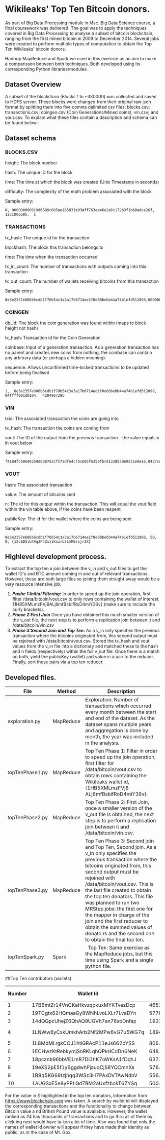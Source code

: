 # Wikileaks' Top Ten Bitcoin donors.
As part of Big Data Processing module in Msc. Big Data Science course, a final coursework was delivered. The goal was to apply the techniques covered in Big Data Processing to analyse a subset of bitcoin blockchain, ranging from the first mined bitcoin in 2009 to December 2014. Several jobs were created to perform multiple types of computation to obtain the Top Ten Wikileaks' bitcoin donors.

Hadoop MapReduce and Spark we used in this exercice as an aim to make a comparisson between both techniques. Both developed using its corresponding Python libraries/modules.

## Dataset Overview

A subset of the blockchain (Blocks 1 to ~330000) was collected and saved to HDFS server. These blocks were changed from their original raw json format by splitting them into five comma delimited csv files: blocks.csv; transactions.csv; coingen.csv (Coin Generations/Mined coins); vin.csv; and vout.csv. To explain what these files contain a description and schema can be found below:

## Dataset schema

### BLOCKS.CSV
height: The block number

hash: The unique ID for the block

time: The time at which the block was created (Unix Timestamp in seconds)

difficulty: The complexity of the math problem associated with the block

Sample entry:

    0, 000000000019d6689c085ae165831e934ff763ae46a2a6c172b3f1b60a8ce26f,  1231006505,  1
### TRANSACTIONS
tx_hash: The unique id for the transaction

blockhash: The block this transaction belongs to

time: The time when the transaction occurred

tx_in_count: The number of transactions with outputs coming into this transaction

tx_out_count: The number of wallets receiving bitcoins from this transaction

Sample entry:

    0e3e2357e806b6cdb1f70b54c3a3a17b6714ee1f0e68bebb44a74b1efd512098,00000000839a8e6886ab5951d76f411475428afc90947ee320161bbf18eb6048,1231469665,1,1

### COINGEN
db_id: The block the coin generation was found within (maps to block height not hash)

tx_hash: Transaction id for the Coin Generation

coinbase: Input of a generation transaction. As a generation transaction has no parent and creates new coins from nothing, the coinbase can contain any arbitrary data (or perhaps a hidden meaning).

sequence: Allows unconfirmed time-locked transactions to be updated before being finalised

Sample entry:


    1,  0e3e2357e806b6cdb1f70b54c3a3a17b6714ee1f0e68bebb44a74b1efd512098,  04ffff001d0104,  4294967295

### VIN
txid: The associated transaction the coins are going into

tx_hash: The transaction the coins are coming from

vout: The ID of the output from the previous transaction - the value equals n in vout below

Sample entry:

    f4184fc596403b9d638783cf57adfe4c75c605f6356fbc91338530e9831e9e16,0437cd7f8525ceed2324359c2d0ba26006d92d856a9c20fa0241106ee5a597c9,0

### VOUT
hash: The associated transaction

value: The amount of bitcoins sent

n: The id for this output within the transaction. This will equal the vout field within the vin table above, if the coins have been respent

publicKey: The id for the wallet where the coins are being sent

Sample entry:

    0e3e2357e806b6cdb1f70b54c3a3a17b6714ee1f0e68bebb44a74b1efd512098, 50, 0, {12c6DSiU4Rq3P4ZxziKxzrL5LmMBrzjrJX}

## Highlevel development process.

To extract the top ten a join between the v_in and v_out files to get the wallet ID's and BTC amount coming in and out of relevant transactions. However, these are both large files so joining them straight away would be a very resource intensive job.

1. ***Pashe 1:Initial Filtering:*** In order to speed up the join operation, first filter /data/bitcoin/vout.csv to only rows containing the wallet of interest, {1HB5XMLmzFVj8ALj6mfBsbifRoD4miY36v} (make sure to include the curly brackets).
2. ***Phase 2:First Join*** Once you have obtained this much smaller version of the v_out file, the next step is to perform a replication join between it and /data/bitcoin/vin.csv
3. ***Phase 3:Second Join and Top Ten:*** As a v_in only specifies the previous transaction where the bitcoins originated from, this second output must be rejoined with /data/bitcoin/vout.csv. Stored the tx_hash and vout values from the v_in file into a dictionary and matched these to the hash and n fields (respectively) within the full v_out file. Once there is a match on both, yield the publicKey (wallet) and value in a pair to the reducer. Finally, sort these pairs via a top ten reducer.

## Developed files.

File | Method| Description
---|---|---
exploration.py | MapReduce | Exploration: Number of transactions which occurred every month between the start and end of the dataset. As the dataset spans multiple years and aggregation is done by month, the year was included in the analysis.
topTenPhase1.py | MapReduce | Top Ten Phase 1: Filter in order to speed up the join operation, first filter for /data/bitcoin/vout.csv to obtain rows containing the Wikileaks wallet id, {1HB5XMLmzFVj8 ALj6mfBsbifRoD4miY36v}.
topTenPhase2.py| MapReduce | Top Ten Phase 2: First Join, once a smaller version of the v_out file is obtained, the next step is to perform a replication join between it and /data/bitcoin/vin.csv.
topTenPhase3.py  | MapReduce | Top Ten Phase 3: Second join and Top Ten, Second join. As a v_in only specifies the previous transaction where the bitcoins originated from, this second output must be rejoined with /data/bitcoin/vout.csv. This is the last file created to obtain the top ten donators. This file was planned to run two MRStep jobs: the first one for the mapper in charge of the join and the first reducer to obtain the summed values of donato rs and the second one to obtain the final top ten.
topTenSpark.py | Spark |  Top Ten: Same exercise as the MapReduce jobs, but this time using Spark and a single python file.

##Top Ten contributors (wallets)

Number| Wallet Id | Value |Value in £ | Wallet owner
---|---|---|---|---
1 |17B6mtZr14VnCKaHkvzqpkuxMYKTvezDcp |46515.1894803|145,809,303.86
2 |19TCgtx62HQmaaGy8WNhLvoLXLr7LvaDYn | 5770.0 | 18,088,661.5
3 |14dQGpcUhejZ6QhAQ9UGVh7an78xoDnfap | 1931.482 | 6,052,067.07
4 |1LNWw6yCxkUmkhArb2Nf2MPw6vG7u5WG7q |1894.3741862399997| * | Mt. Gox
5 |1L8MdMLrgkCQJ1htiGRAcP11eJs662pYSS |806.13402728| 2,534, 533 .75
6 |1ECHwzKtRebkymjSnRKLqhQPkHCdDn6NeK |648.5199788 |2,037,299.57
7 |18pcznb96bbVE1mR7Di3hK7oWKsA1fDqhJ |637.04365574 |2,000, 641. 97
8 |19eXS2pE5f1yBggdwhPjauqCjS8YQCmnXa |576.835|1,811, 556 .09
9 |1B9q5KG69tzjhqq3WSz3H7PAxDVTAwNdbV |556.7|1,747,152 85
10|1AUGSxE5e8yPPLGd7BM2aUxfzbokT6ZYSq |500.0|1,569,205. 00

For the value in £ highlighted in the top ten donators, information from https://www.blockchain.com was taken. A search by wallet id will displayed the corresponding transactions and the functionality to change between Bitcoin value a nd British
Pound value is available. However, the wallet ranked as #4 has thousands of transactions and to go thru all of them by click ing next would have ta ken a lot of time.
Also was found that only the names of wallet id owner will appear if they have made their identity as public, as in the case of Mt. Gox.
